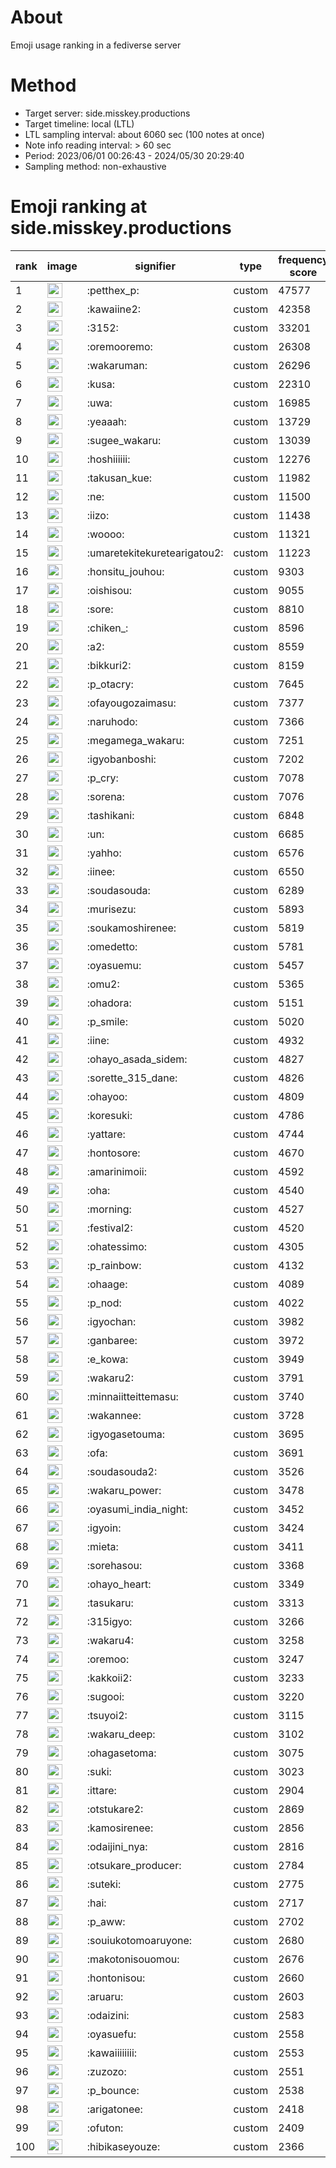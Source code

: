 # About
Emoji usage ranking in a fediverse server

# Method
- Target server: side.misskey.productions
- Target timeline: local (LTL)
- LTL sampling interval: about 6060 sec (100 notes at once)
- Note info reading interval: > 60 sec
- Period: 2023/06/01 00:26:43 - 2024/05/30 20:29:40 
- Sampling method: non-exhaustive

# Emoji ranking at side.misskey.productions

|rank|image|signifier|type|frequency score|
|----|----|----|----|----|
|1|<img height="24" src="https://side.misskey.productions/emoji/petthex_p.webp">|:petthex_p:|custom|47577|
|2|<img height="24" src="https://side.misskey.productions/emoji/kawaiine2.webp">|:kawaiine2:|custom|42358|
|3|<img height="24" src="https://side.misskey.productions/emoji/3152.webp">|:3152:|custom|33201|
|4|<img height="24" src="https://side.misskey.productions/emoji/oremooremo.webp">|:oremooremo:|custom|26308|
|5|<img height="24" src="https://side.misskey.productions/emoji/wakaruman.webp">|:wakaruman:|custom|26296|
|6|<img height="24" src="https://side.misskey.productions/emoji/kusa.webp">|:kusa:|custom|22310|
|7|<img height="24" src="https://side.misskey.productions/emoji/uwa.webp">|:uwa:|custom|16985|
|8|<img height="24" src="https://side.misskey.productions/emoji/yeaaah.webp">|:yeaaah:|custom|13729|
|9|<img height="24" src="https://side.misskey.productions/emoji/sugee_wakaru.webp">|:sugee_wakaru:|custom|13039|
|10|<img height="24" src="https://side.misskey.productions/emoji/hoshiiiiii.webp">|:hoshiiiiii:|custom|12276|
|11|<img height="24" src="https://side.misskey.productions/emoji/takusan_kue.webp">|:takusan_kue:|custom|11982|
|12|<img height="24" src="https://side.misskey.productions/emoji/ne.webp">|:ne:|custom|11500|
|13|<img height="24" src="https://side.misskey.productions/emoji/iizo.webp">|:iizo:|custom|11438|
|14|<img height="24" src="https://side.misskey.productions/emoji/woooo.webp">|:woooo:|custom|11321|
|15|<img height="24" src="https://side.misskey.productions/emoji/umaretekitekuretearigatou2.webp">|:umaretekitekuretearigatou2:|custom|11223|
|16|<img height="24" src="https://side.misskey.productions/emoji/honsitu_jouhou.webp">|:honsitu_jouhou:|custom|9303|
|17|<img height="24" src="https://side.misskey.productions/emoji/oishisou.webp">|:oishisou:|custom|9055|
|18|<img height="24" src="https://side.misskey.productions/emoji/sore.webp">|:sore:|custom|8810|
|19|<img height="24" src="https://side.misskey.productions/emoji/chiken_.webp">|:chiken_:|custom|8596|
|20|<img height="24" src="https://side.misskey.productions/emoji/a2.webp">|:a2:|custom|8559|
|21|<img height="24" src="https://side.misskey.productions/emoji/bikkuri2.webp">|:bikkuri2:|custom|8159|
|22|<img height="24" src="https://side.misskey.productions/emoji/p_otacry.webp">|:p_otacry:|custom|7645|
|23|<img height="24" src="https://side.misskey.productions/emoji/ofayougozaimasu.webp">|:ofayougozaimasu:|custom|7377|
|24|<img height="24" src="https://side.misskey.productions/emoji/naruhodo.webp">|:naruhodo:|custom|7366|
|25|<img height="24" src="https://side.misskey.productions/emoji/megamega_wakaru.webp">|:megamega_wakaru:|custom|7251|
|26|<img height="24" src="https://side.misskey.productions/emoji/igyobanboshi.webp">|:igyobanboshi:|custom|7202|
|27|<img height="24" src="https://side.misskey.productions/emoji/p_cry.webp">|:p_cry:|custom|7078|
|28|<img height="24" src="https://side.misskey.productions/emoji/sorena.webp">|:sorena:|custom|7076|
|29|<img height="24" src="https://side.misskey.productions/emoji/tashikani.webp">|:tashikani:|custom|6848|
|30|<img height="24" src="https://side.misskey.productions/emoji/un.webp">|:un:|custom|6685|
|31|<img height="24" src="https://side.misskey.productions/emoji/yahho.webp">|:yahho:|custom|6576|
|32|<img height="24" src="https://side.misskey.productions/emoji/iinee.webp">|:iinee:|custom|6550|
|33|<img height="24" src="https://side.misskey.productions/emoji/soudasouda.webp">|:soudasouda:|custom|6289|
|34|<img height="24" src="https://side.misskey.productions/emoji/murisezu.webp">|:murisezu:|custom|5893|
|35|<img height="24" src="https://side.misskey.productions/emoji/soukamoshirenee.webp">|:soukamoshirenee:|custom|5819|
|36|<img height="24" src="https://side.misskey.productions/emoji/omedetto.webp">|:omedetto:|custom|5781|
|37|<img height="24" src="https://side.misskey.productions/emoji/oyasuemu.webp">|:oyasuemu:|custom|5457|
|38|<img height="24" src="https://side.misskey.productions/emoji/omu2.webp">|:omu2:|custom|5365|
|39|<img height="24" src="https://side.misskey.productions/emoji/ohadora.webp">|:ohadora:|custom|5151|
|40|<img height="24" src="https://side.misskey.productions/emoji/p_smile.webp">|:p_smile:|custom|5020|
|41|<img height="24" src="https://side.misskey.productions/emoji/iine.webp">|:iine:|custom|4932|
|42|<img height="24" src="https://side.misskey.productions/emoji/ohayo_asada_sidem.webp">|:ohayo_asada_sidem:|custom|4827|
|43|<img height="24" src="https://side.misskey.productions/emoji/sorette_315_dane.webp">|:sorette_315_dane:|custom|4826|
|44|<img height="24" src="https://side.misskey.productions/emoji/ohayoo.webp">|:ohayoo:|custom|4809|
|45|<img height="24" src="https://side.misskey.productions/emoji/koresuki.webp">|:koresuki:|custom|4786|
|46|<img height="24" src="https://side.misskey.productions/emoji/yattare.webp">|:yattare:|custom|4744|
|47|<img height="24" src="https://side.misskey.productions/emoji/hontosore.webp">|:hontosore:|custom|4670|
|48|<img height="24" src="https://side.misskey.productions/emoji/amarinimoii.webp">|:amarinimoii:|custom|4592|
|49|<img height="24" src="https://side.misskey.productions/emoji/oha.webp">|:oha:|custom|4540|
|50|<img height="24" src="https://side.misskey.productions/emoji/morning.webp">|:morning:|custom|4527|
|51|<img height="24" src="https://side.misskey.productions/emoji/festival2.webp">|:festival2:|custom|4520|
|52|<img height="24" src="https://side.misskey.productions/emoji/ohatessimo.webp">|:ohatessimo:|custom|4305|
|53|<img height="24" src="https://side.misskey.productions/emoji/p_rainbow.webp">|:p_rainbow:|custom|4132|
|54|<img height="24" src="https://side.misskey.productions/emoji/ohaage.webp">|:ohaage:|custom|4089|
|55|<img height="24" src="https://side.misskey.productions/emoji/p_nod.webp">|:p_nod:|custom|4022|
|56|<img height="24" src="https://side.misskey.productions/emoji/igyochan.webp">|:igyochan:|custom|3982|
|57|<img height="24" src="https://side.misskey.productions/emoji/ganbaree.webp">|:ganbaree:|custom|3972|
|58|<img height="24" src="https://side.misskey.productions/emoji/e_kowa.webp">|:e_kowa:|custom|3949|
|59|<img height="24" src="https://side.misskey.productions/emoji/wakaru2.webp">|:wakaru2:|custom|3791|
|60|<img height="24" src="https://side.misskey.productions/emoji/minnaiitteittemasu.webp">|:minnaiitteittemasu:|custom|3740|
|61|<img height="24" src="https://side.misskey.productions/emoji/wakannee.webp">|:wakannee:|custom|3728|
|62|<img height="24" src="https://side.misskey.productions/emoji/igyogasetouma.webp">|:igyogasetouma:|custom|3695|
|63|<img height="24" src="https://side.misskey.productions/emoji/ofa.webp">|:ofa:|custom|3691|
|64|<img height="24" src="https://side.misskey.productions/emoji/soudasouda2.webp">|:soudasouda2:|custom|3526|
|65|<img height="24" src="https://side.misskey.productions/emoji/wakaru_power.webp">|:wakaru_power:|custom|3478|
|66|<img height="24" src="https://side.misskey.productions/emoji/oyasumi_india_night.webp">|:oyasumi_india_night:|custom|3452|
|67|<img height="24" src="https://side.misskey.productions/emoji/igyoin.webp">|:igyoin:|custom|3424|
|68|<img height="24" src="https://side.misskey.productions/emoji/mieta.webp">|:mieta:|custom|3411|
|69|<img height="24" src="https://side.misskey.productions/emoji/sorehasou.webp">|:sorehasou:|custom|3368|
|70|<img height="24" src="https://side.misskey.productions/emoji/ohayo_heart.webp">|:ohayo_heart:|custom|3349|
|71|<img height="24" src="https://side.misskey.productions/emoji/tasukaru.webp">|:tasukaru:|custom|3313|
|72|<img height="24" src="https://side.misskey.productions/emoji/315igyo.webp">|:315igyo:|custom|3266|
|73|<img height="24" src="https://side.misskey.productions/emoji/wakaru4.webp">|:wakaru4:|custom|3258|
|74|<img height="24" src="https://side.misskey.productions/emoji/oremoo.webp">|:oremoo:|custom|3247|
|75|<img height="24" src="https://side.misskey.productions/emoji/kakkoii2.webp">|:kakkoii2:|custom|3233|
|76|<img height="24" src="https://side.misskey.productions/emoji/sugooi.webp">|:sugooi:|custom|3220|
|77|<img height="24" src="https://side.misskey.productions/emoji/tsuyoi2.webp">|:tsuyoi2:|custom|3115|
|78|<img height="24" src="https://side.misskey.productions/emoji/wakaru_deep.webp">|:wakaru_deep:|custom|3102|
|79|<img height="24" src="https://side.misskey.productions/emoji/ohagasetoma.webp">|:ohagasetoma:|custom|3075|
|80|<img height="24" src="https://side.misskey.productions/emoji/suki.webp">|:suki:|custom|3023|
|81|<img height="24" src="https://side.misskey.productions/emoji/ittare.webp">|:ittare:|custom|2904|
|82|<img height="24" src="https://side.misskey.productions/emoji/otstukare2.webp">|:otstukare2:|custom|2869|
|83|<img height="24" src="https://side.misskey.productions/emoji/kamosirenee.webp">|:kamosirenee:|custom|2856|
|84|<img height="24" src="https://side.misskey.productions/emoji/odaijini_nya.webp">|:odaijini_nya:|custom|2816|
|85|<img height="24" src="https://side.misskey.productions/emoji/otsukare_producer.webp">|:otsukare_producer:|custom|2784|
|86|<img height="24" src="https://side.misskey.productions/emoji/suteki.webp">|:suteki:|custom|2775|
|87|<img height="24" src="https://side.misskey.productions/emoji/hai.webp">|:hai:|custom|2717|
|88|<img height="24" src="https://side.misskey.productions/emoji/p_aww.webp">|:p_aww:|custom|2702|
|89|<img height="24" src="https://side.misskey.productions/emoji/souiukotomoaruyone.webp">|:souiukotomoaruyone:|custom|2680|
|90|<img height="24" src="https://side.misskey.productions/emoji/makotonisouomou.webp">|:makotonisouomou:|custom|2676|
|91|<img height="24" src="https://side.misskey.productions/emoji/hontonisou.webp">|:hontonisou:|custom|2660|
|92|<img height="24" src="https://side.misskey.productions/emoji/aruaru.webp">|:aruaru:|custom|2603|
|93|<img height="24" src="https://side.misskey.productions/emoji/odaizini.webp">|:odaizini:|custom|2583|
|94|<img height="24" src="https://side.misskey.productions/emoji/oyasuefu.webp">|:oyasuefu:|custom|2558|
|95|<img height="24" src="https://side.misskey.productions/emoji/kawaiiiiiiii.webp">|:kawaiiiiiiii:|custom|2553|
|96|<img height="24" src="https://side.misskey.productions/emoji/zuzozo.webp">|:zuzozo:|custom|2551|
|97|<img height="24" src="https://side.misskey.productions/emoji/p_bounce.webp">|:p_bounce:|custom|2538|
|98|<img height="24" src="https://side.misskey.productions/emoji/arigatonee.webp">|:arigatonee:|custom|2418|
|99|<img height="24" src="https://side.misskey.productions/emoji/ofuton.webp">|:ofuton:|custom|2409|
|100|<img height="24" src="https://side.misskey.productions/emoji/hibikaseyouze.webp">|:hibikaseyouze:|custom|2366|
